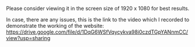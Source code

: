 Please consider viewing it in the screen size of 1920 x 1080 for best results.

In case, there are any issues, this is the link to the video which I recorded to demonstrate the working of the website:
https://drive.google.com/file/d/1DqG6WSfVqycykva98i0czdTGpYANnmCC/view?usp=sharing
